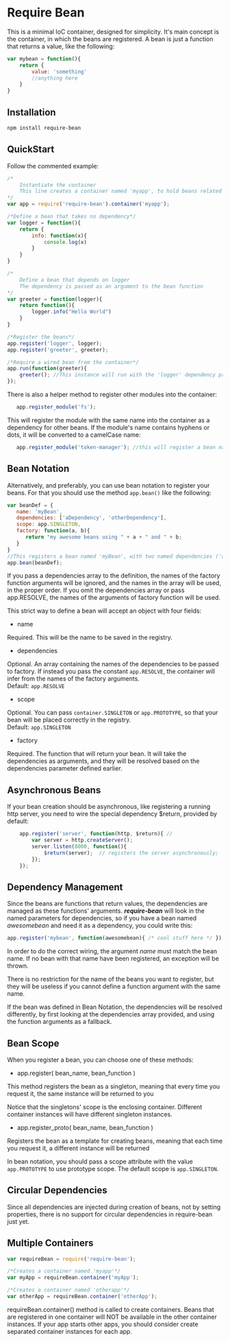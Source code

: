 Require Bean
============

This is a minimal IoC container, designed for simplicity. It's main concept is the container, in which the beans are registered.
A bean is just a function that returns a value, like the following:

```javascript
var mybean = function(){
    return {
        value: 'something'
        //anything here
    }
}
```


Installation
------------

```bash
npm install require-bean
```


QuickStart
----------

Follow the commented example:

```javascript
/*
    Instantiate the container
    This line creates a container named 'myapp', to hold beans related to 'myapp' application
*/
var app = require('require-bean').container('myapp');

/*Define a bean that takes no dependency*/
var logger = function(){
    return {
        info: function(x){
            console.log(x)
        }
    }
}

/*
    Define a bean that depends on logger
    The dependency is passed as an argument to the bean function
*/
var greeter = function(logger){
    return function(){
        logger.info("Hello World")
    }
}

/*Register the beans*/
app.register('logger', logger);
app.register('greeter', greeter);

/*Require a wired bean from the container*/
app.run(function(greeter){
    greeter(); //This instance will run with the 'logger' dependency properly wired
});
```

There is also a helper method to register other modules into the container:

```javascript
   app.register_module('fs');
```
This will register the module with the same name into the container as a dependency for other beans.
If the module's name contains hyphens or dots, it will be converted to a camelCase name:

```javascript
   app.register_module('token-manager'); //this will register a bean named tokenManager to hold the module.
```

Bean Notation
-------------

Alternatively, and preferably, you can use bean notation to register your beans. For that you should use the method <code>app.bean()</code> like the following:

```javascript
var beanDef = {
   name: 'myBean',
   dependencies: ['aDependency', 'otherDependency'],
   scope: app.SINGLETON,
   factory: function(a, b){
      return "my awesome beans using " + a + " and " + b;
   }
}
//This registers a bean named 'myBean', with two named dependencies ('aDependency' and 'otherDependency') and singleton scope
app.bean(beanDef);
```

If you pass a dependencies array to the definition, the names of the factory function arguments will be ignored, and the names in the array will be used, in the proper order.
If you omit the dependencies array or pass app.RESOLVE, the names of the arguments of factory function will be used.

This strict way to define a bean will accept an object with four fields:

- name

Required. This will be the name to be saved in the registry.

- dependencies

Optional. An array containing the names of the dependencies to be passed to factory. If instead you pass the constant <code>app.RESOLVE</code>, the container will infer from the names of the factory arguments.<br>
Default: <code>app.RESOLVE</code>

- scope

Optional. You can pass <code>container.SINGLETON</code> or <code>app.PROTOTYPE</code>, so that your bean will be placed correctly in the registry.<br>
Default: <code>app.SINGLETON</code>

- factory

Required. The function that will return your bean. It will take the dependencies as arguments, and they will be resolved based on the dependencies parameter defined earlier.


Asynchronous Beans
------------------

If your bean creation should be asynchronous, like registering a running http server, you need to wire the special dependency $return, provided by default:

```javascript
    app.register('server', function(http, $return){ //
        var server = http.createServer();
        server.listen(8000, function(){
            $return(server);  // registers the server asynchronously;
        });
    });
```


Dependency Management
---------------------

Since the beans are functions that return values, the dependencies are managed as these functions' arguments.
***require-bean*** will look in the named parameters for dependencies, so if you have a bean named _awesomebean_ and need it as a dependency, you could write this:

```javascript
app.register('mybean', function(awesomebean){ /* cool stuff here */ })
```

In order to do the correct wiring, the argument _name_ must match the bean name. If no bean with that name have been registered, an exception will be thrown.

There is no restriction for the name of the beans you want to register, but they will be useless if you cannot define a function argument with the same name.

If the bean was defined in Bean Notation, the dependencies will be resolved differently, by first looking at the dependencies array provided, and using the function arguments as a fallback.

Bean Scope
----------

When you register a bean, you can choose one of these methods:

* app.register( bean_name, bean_function )

This method registers the bean as a singleton, meaning that every time you request it, the same instance will be returned to you

Notice that the singletons' scope is the enclosing container. Different container instances will have different singleton instances.

* app.register_proto( bean_name, bean_function )

Registers the bean as a template for creating beans, meaning that each time you request it, a different instance will be returned


In bean notation, you should pass a scope attribute with the value <code>app.PROTOTYPE</code> to use prototype scope. The default scope is <code>app.SINGLETON</code>.


Circular Dependencies
---------------------

Since all dependencies are injected during creation of beans, not by setting properties, there is no support for circular dependencies in require-bean just yet.


Multiple Containers
-------------------

```javascript
var requireBean = require('require-bean');

/*Creates a container named 'myapp'*/
var myApp = requireBean.container('myApp');

/*Creates a container named 'otherapp'*/
var otherApp = requireBean.container('otherApp');
```

requireBean.container() method is called to create containers. Beans that are registered in one container will NOT be available in the other container instances.
If your app starts other apps, you should consider create separated container instances for each app.
